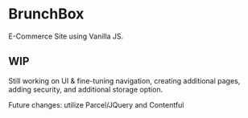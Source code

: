 # BrunchBox
E-Commerce Site using Vanilla JS.

## WIP
Still working on UI & fine-tuning navigation, creating additional pages, adding security, and additional storage option. 

Future changes: utilize Parcel/JQuery and Contentful
